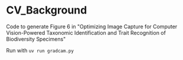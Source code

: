 # CV_Background
Code to generate Figure 6 in "Optimizing Image Capture for Computer Vision-Powered Taxonomic Identification and Trait Recognition of Biodiversity Specimens"

Run with `uv run gradcam.py`
